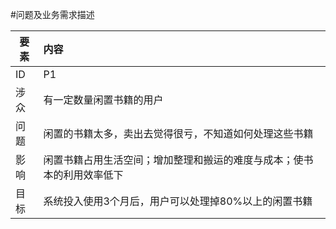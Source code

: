 #问题及业务需求描述



| 要素 | 内容 |
| --- | :--- |
| ID | P1 |
| 涉众 | 有一定数量闲置书籍的用户 |
| 问题 | 闲置的书籍太多，卖出去觉得很亏，不知道如何处理这些书籍 |
| 影响 | 闲置书籍占用生活空间；增加整理和搬运的难度与成本；使书本的利用效率低下 |
| 目标 | 系统投入使用3个月后，用户可以处理掉80%以上的闲置书籍 |



